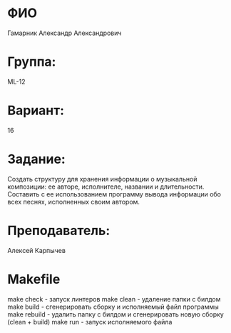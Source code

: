 # ФИО

Гамарник Александр Александрович

# Группа:

ML-12

# Вариант:

16

# Задание:

Создать структуру для хранения информации о музыкальной композиции: ее авторе, исполнителе, названии и длительности. Составить с ее использованием программу вывода информации обо всех песнях, исполненных своим автором.

# Преподаватель:

Алексей Карпычев

# Makefile

make check - запуск линтеров
make clean - удаление папки с билдом
make build - сгенерировать сборку и исполняемый файл программы
make rebuild - удалить папку с билдом и сгенерировать новую сборку (clean + build)
make run - запуск исполняемого файла

